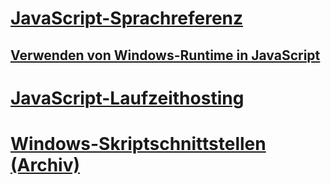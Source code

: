# [JavaScript-Sprachreferenz](javascript/javascript-language-reference.md)
## [Verwenden von Windows-Runtime in JavaScript](jswinrt/using-the-windows-runtime-in-javascript.md)
# [JavaScript-Laufzeithosting](chakra-hosting/javascript-runtime-hosting.md)
# [Windows-Skriptschnittstellen (Archiv)](winscript/windows-script-interfaces.md)

